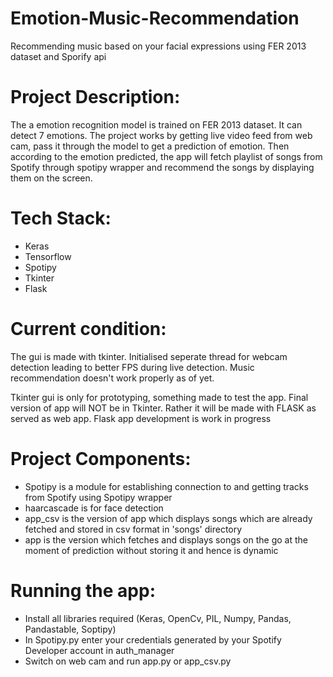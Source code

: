 # Emotion-Music-Recommendation
Recommending music based on your facial expressions using FER 2013 dataset and Sporify api

# Project Description:
The a emotion recognition model is trained on FER 2013 dataset. It can detect 7 emotions. The project works by getting live video feed from web cam, pass it through the model to get a prediction of emotion. Then according to the emotion predicted, the app will fetch playlist of songs from Spotify through spotipy wrapper and recommend the songs by displaying them on the screen.

# Tech Stack:
- Keras
- Tensorflow
- Spotipy
- Tkinter
- Flask

# Current condition:
The gui is made with tkinter. Initialised seperate thread for webcam detection leading to better FPS during live detection. Music recommendation doesn't work properly as of yet.

Tkinter gui is only for prototyping, something made to test the app. Final version of app will NOT be in Tkinter. Rather it will be made with FLASK as served as web app. Flask app development is work in progress

# Project Components:
- Spotipy is a module for establishing connection to and getting tracks from Spotify using Spotipy wrapper
- haarcascade is for face detection
- app_csv is the version of app which displays songs which are already fetched and stored in csv format in 'songs' directory
- app is the version which fetches and displays songs on the go at the moment of prediction without storing it and hence is dynamic

# Running the app:
- Install all libraries required (Keras, OpenCv, PIL, Numpy, Pandas, Pandastable, Soptipy)
- In Spotipy.py enter your credentials generated by your Spotify Developer account in auth_manager
- Switch on web cam and run app.py or app_csv.py
